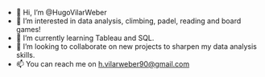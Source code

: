 - 👋 Hi, I’m @HugoVilarWeber
- 👀 I’m interested in data analysis, climbing, padel, reading and board games!
- 🌱 I’m currently learning Tableau and SQL.
- 💞️ I’m looking to collaborate on new projects to sharpen my data analysis skills.
- 📫 You can reach me on h.vilarweber90@gmail.com

<!---
HugoVilarWeber/HugoVilarWeber is a ✨ special ✨ repository because its `README.md` (this file) appears on your GitHub profile.
You can click the Preview link to take a look at your changes.
--->
